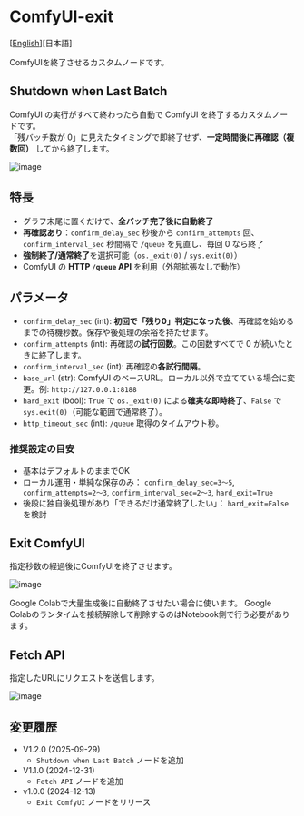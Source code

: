 # ComfyUI-exit

[<a href="README.md">English</a>][日本語]

ComfyUIを終了させるカスタムノードです。

## Shutdown when Last Batch

ComfyUI の実行がすべて終わったら自動で ComfyUI を終了するカスタムノードです。\
「残バッチ数が 0」に見えたタイミングで即終了せず、**一定時間後に再確認（複数回）** してから終了します。

![image](https://github.com/user-attachments/assets/2e105f4c-08f3-462c-8e5e-290870677c48)

## 特長

* グラフ末尾に置くだけで、**全バッチ完了後に自動終了**
* **再確認あり**：`confirm_delay_sec` 秒後から `confirm_attempts` 回、`confirm_interval_sec` 秒間隔で `/queue` を見直し、毎回 0 なら終了
* **強制終了/通常終了**を選択可能（`os._exit(0)` / `sys.exit(0)`）
* ComfyUI の **HTTP `/queue` API** を利用（外部拡張なしで動作）

## パラメータ

* `confirm_delay_sec` (int): **初回で「残り0」判定になった後**、再確認を始めるまでの待機秒数。保存や後処理の余裕を持たせます。
* `confirm_attempts` (int): 再確認の**試行回数**。この回数すべてで 0 が続いたときに終了します。
* `confirm_interval_sec` (int): 再確認の**各試行間隔**。
* `base_url` (str): ComfyUI のベースURL。ローカル以外で立てている場合に変更。例: `http://127.0.0.1:8188`
* `hard_exit` (bool): `True` で `os._exit(0)` による**確実な即時終了**、`False` で `sys.exit(0)`（可能な範囲で通常終了）。
* `http_timeout_sec` (int): `/queue` 取得のタイムアウト秒。

### 推奨設定の目安

* 基本はデフォルトのままでOK
* ローカル運用・単純な保存のみ：
  `confirm_delay_sec=3〜5`, `confirm_attempts=2〜3`, `confirm_interval_sec=2〜3`, `hard_exit=True`
* 後段に独自後処理があり「できるだけ通常終了したい」：
  `hard_exit=False` を検討


## Exit ComfyUI

指定秒数の経過後にComfyUIを終了させます。

![image](https://github.com/user-attachments/assets/efe0e7a6-2df0-4d68-9d5b-910b3ab5e300)

Google Colabで大量生成後に自動終了させたい場合に使います。
Google Colabのランタイムを接続解除して削除するのはNotebook側で行う必要があります。

## Fetch API

指定したURLにリクエストを送信します。

![image](https://github.com/user-attachments/assets/f7e9a497-7579-4f91-ad11-d45e2e15630b)

## 変更履歴

- V1.2.0 (2025-09-29)
  - `Shutdown when Last Batch` ノードを追加
- V1.1.0 (2024-12-31)
  - `Fetch API` ノードを追加
- v1.0.0 (2024-12-13)
  - `Exit ComfyUI` ノードをリリース

